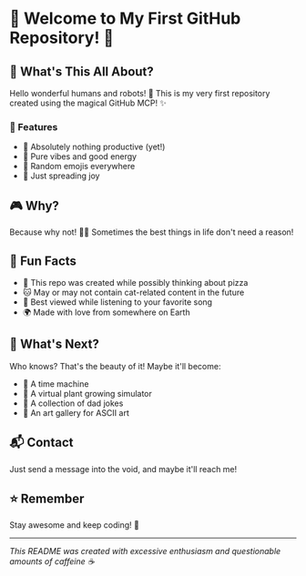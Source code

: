# 🌟 Welcome to My First GitHub Repository! 🎉

## 🚀 What's This All About?
Hello wonderful humans and robots! 👋 This is my very first repository created using the magical GitHub MCP! ✨

### 🎪 Features
* 🌈 Absolutely nothing productive (yet!)
* 🦄 Pure vibes and good energy
* 🎨 Random emojis everywhere
* 🌺 Just spreading joy

## 🎮 Why?
Because why not! 🤷‍♂️ Sometimes the best things in life don't need a reason!

## 🌈 Fun Facts
* 🍕 This repo was created while possibly thinking about pizza
* 🐱 May or may not contain cat-related content in the future
* 🎵 Best viewed while listening to your favorite song
* 🌍 Made with love from somewhere on Earth

## 🎉 What's Next?
Who knows? That's the beauty of it! Maybe it'll become:
* 🚗 A time machine
* 🌱 A virtual plant growing simulator
* 🎲 A collection of dad jokes
* 🎨 An art gallery for ASCII art

## 📬 Contact
Just send a message into the void, and maybe it'll reach me! 

## ⭐ Remember
Stay awesome and keep coding! 🌟

---
*This README was created with excessive enthusiasm and questionable amounts of caffeine ☕* 